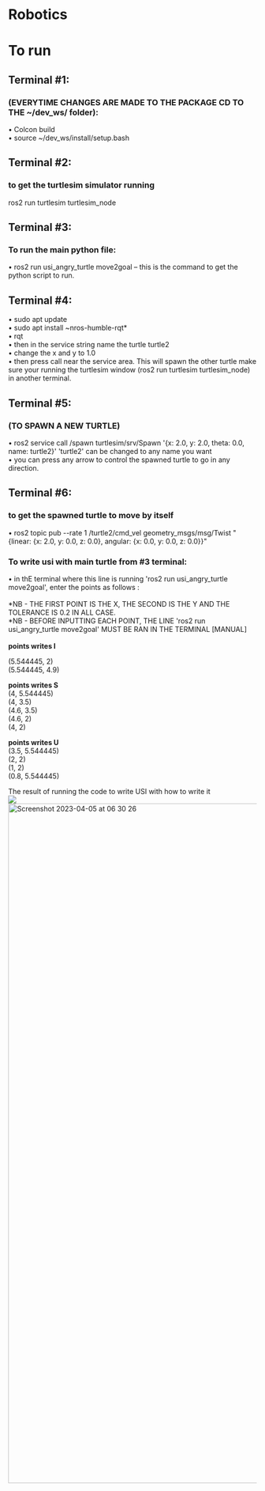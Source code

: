 # Robotics



# To run 
## Terminal #1:
### (EVERYTIME CHANGES ARE MADE TO THE PACKAGE CD TO THE ~/dev_ws/ folder): <br>
•	Colcon build <br>
•	source ~/dev_ws/install/setup.bash <br>

## Terminal #2:
### to get the turtlesim simulator running
ros2 run turtlesim turtlesim_node <br>

## Terminal #3:
### To run the main python file:
•	ros2 run usi_angry_turtle move2goal – this is the command to get the python script to run. <br>

## Terminal #4:
•	sudo apt update <br>
•	sudo apt install ~nros-humble-rqt* <br>
•	rqt <br>
•	then in the service string name the turtle turtle2 <br>
•	change the x and y to 1.0 <br>
•	then press call near the service area. This will spawn the other turtle make sure your running the turtlesim window (ros2 run turtlesim turtlesim_node) in another terminal. <br>

## Terminal #5:
### (TO SPAWN A NEW TURTLE)
•	ros2 service call /spawn turtlesim/srv/Spawn '{x: 2.0, y: 2.0, theta: 0.0, name: turtle2}' 'turtle2' can be changed to any name you want <br>
•	you can press any arrow to control the spawned turtle to go in any direction.

## Terminal #6: 
### to get the spawned turtle to move by itself
•	ros2 topic pub --rate 1 /turtle2/cmd_vel geometry_msgs/msg/Twist "{linear: {x: 2.0, y: 0.0, z: 0.0}, angular: {x: 0.0, y: 0.0, z: 0.0}}" <br>

### To write usi with main turtle from #3 terminal:
•	in thE terminal where this line is running 'ros2 run usi_angry_turtle move2goal', enter the points as follows : <br>
<br>
*NB - THE FIRST POINT IS THE X, THE SECOND IS THE Y AND THE TOLERANCE IS 0.2 IN ALL CASE. <br>
*NB - BEFORE INPUTTING EACH POINT, THE LINE 'ros2 run usi_angry_turtle move2goal' MUST BE RAN IN THE TERMINAL [MANUAL] <br>
<br>
**points writes I** <br>

(5.544445, 2)<br>
(5.544445, 4.9)<br>

**points writes S** <br>
(4, 5.544445)<br>
(4, 3.5)<br>
(4.6, 3.5)<br>
(4.6, 2)<br>
(4, 2)<br>

**points writes U** <br>
(3.5, 5.544445)<br>
(2, 2)<br>
(1, 2)<br>
(0.8, 5.544445)<br>

The result of running the code to write USI with how to write it<br>
![](http://url/to/img.png)<img width="1375" alt="Screenshot 2023-04-05 at 06 30 26" src="https://user-images.githubusercontent.com/44726422/229989626-d98684e8-a97c-4df9-8888-946d19a35487.png">


